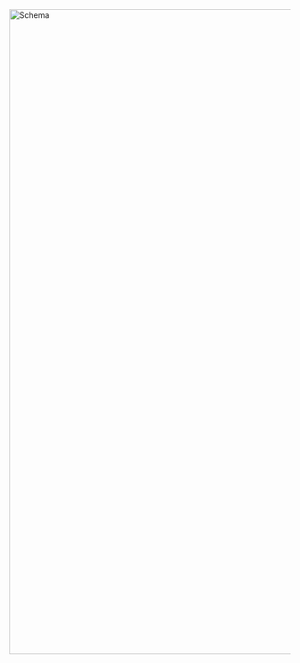 <img width="1155" alt="Schema" src="https://user-images.githubusercontent.com/49660931/121709606-f4be9280-ca95-11eb-81a0-0e57a58ceca5.png">
